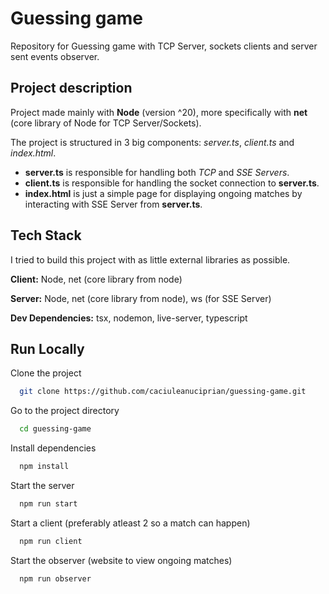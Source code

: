 # Guessing game

Repository for Guessing game with TCP Server, sockets clients and server sent events observer.

## Project description

Project made mainly with **Node** (version ^20), more specifically with **net** (core library of Node for TCP Server/Sockets).

The project is structured in 3 big components: _server.ts_, _client.ts_ and _index.html_.

- **server.ts** is responsible for handling both _TCP_ and _SSE Servers_.
- **client.ts** is responsible for handling the socket connection to **server.ts**.
- **index.html** is just a simple page for displaying ongoing matches by interacting with SSE Server from **server.ts**.

## Tech Stack

I tried to build this project with as little external libraries as possible.

**Client:** Node, net (core library from node)

**Server:** Node, net (core library from node), ws (for SSE Server)

**Dev Dependencies:** tsx, nodemon, live-server, typescript

## Run Locally

Clone the project

```bash
  git clone https://github.com/caciuleanuciprian/guessing-game.git
```

Go to the project directory

```bash
  cd guessing-game
```

Install dependencies

```bash
  npm install
```

Start the server

```bash
  npm run start
```

Start a client (preferably atleast 2 so a match can happen)

```bash
  npm run client
```

Start the observer (website to view ongoing matches)

```bash
  npm run observer
```
